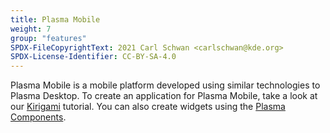 ```yaml
---
title: Plasma Mobile
weight: 7
group: "features"
SPDX-FileCopyrightText: 2021 Carl Schwan <carlschwan@kde.org>
SPDX-License-Identifier: CC-BY-SA-4.0
---
```


Plasma Mobile is a mobile platform developed using similar technologies
to Plasma Desktop. To create an application for Plasma Mobile, take a
look at our [Kirigami](../kirigami) tutorial. You can also create
widgets using the [Plasma Components](../plasma).



